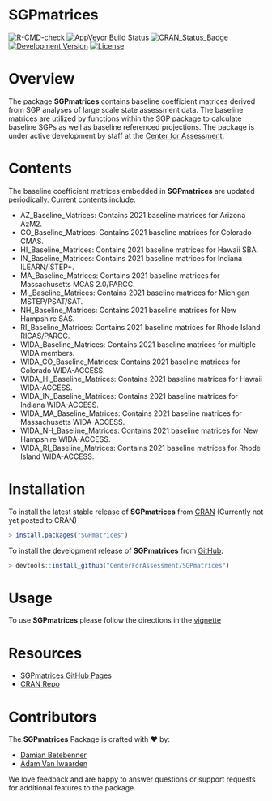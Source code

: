 SGPmatrices
=============

[![R-CMD-check](https://github.com/CenterForAssessment/SGPmatrices/workflows/R-CMD-check/badge.svg)](https://github.com/CenterForAssessment/SGPmatrices/actions)
[![AppVeyor Build Status](https://ci.appveyor.com/api/projects/status/github/centerforassessment/SGPmatrices?branch=master&svg=true)](https://ci.appveyor.com/project/centerforassessment/SGPmatrices)
[![CRAN_Status_Badge](http://www.r-pkg.org/badges/version/SGPmatrices)](http://cran.r-project.org/package=SGPmatrices)
[![Development Version](https://img.shields.io/badge/devel-0.0--0.96-brightgreen.svg)](https://github.com/CenterForAssessment/SGPmatrices)
[![License](http://img.shields.io/badge/license-GPL%203-brightgreen.svg?style=flat)](https://github.com/CenterForAssessment/SGPmatrices/blob/master/LICENSE.md)

# Overview

The package **SGPmatrices** contains baseline coefficient matrices derived from SGP analyses of large scale state assessment data. The baseline matrices are utilized by functions within the SGP package to calculate baseline SGPs as well as baseline referenced projections. The package is under active
development by staff at the [Center for Assessment](https://www.nciea.org).

# Contents

The baseline coefficient matrices embedded in **SGPmatrices** are updated periodically. Current contents include:

* AZ_Baseline_Matrices: Contains 2021 baseline matrices for Arizona AzM2.
* CO_Baseline_Matrices: Contains 2021 baseline matrices for Colorado CMAS.
* HI_Baseline_Matrices: Contains 2021 baseline matrices for Hawaii SBA.
* IN_Baseline_Matrices: Contains 2021 baseline matrices for Indiana ILEARN/ISTEP+.
* MA_Baseline_Matrices: Contains 2021 baseline matrices for Massachusetts MCAS 2.0/PARCC.
* MI_Baseline_Matrices: Contains 2021 baseline matrices for Michigan MSTEP/PSAT/SAT.
* NH_Baseline_Matrices: Contains 2021 baseline matrices for New Hampshire SAS.
* RI_Baseline_Matrices: Contains 2021 baseline matrices for Rhode Island RICAS/PARCC.
* WIDA_Baseline_Matrices: Contains 2021 baseline matrices for multiple WIDA members.
* WIDA_CO_Baseline_Matrices: Contains 2021 baseline matrices for Colorado WIDA-ACCESS.
* WIDA_HI_Baseline_Matrices: Contains 2021 baseline matrices for Hawaii WIDA-ACCESS.
* WIDA_IN_Baseline_Matrices: Contains 2021 baseline matrices for Indiana WIDA-ACCESS.
* WIDA_MA_Baseline_Matrices: Contains 2021 baseline matrices for Massachusetts WIDA-ACCESS.
* WIDA_NH_Baseline_Matrices: Contains 2021 baseline matrices for New Hampshire WIDA-ACCESS.
* WIDA_RI_Baseline_Matrices: Contains 2021 baseline matrices for Rhode Island WIDA-ACCESS.

# Installation

To install the latest stable release of **SGPmatrices** from [CRAN](https://CRAN.R-project.org/package=SGPmatrices) (Currently not yet posted to CRAN)

```R
> install.packages("SGPmatrices")
```

To install the development release of **SGPmatrices** from [GitHub](https://github.com/CenterForAssessment/SGPmatrices/):

```R
> devtools::install_github("CenterForAssessment/SGPmatrices")
```

# Usage

To use **SGPmatrices** please follow the directions in the [vignette](https://centerforassessment.github.io/SGPmatrices/articles/SGPmatrices.html)


# Resources

* [SGPmatrices GitHub Pages](https://CenterForAssessment.github.io/SGPmatrices)
* [CRAN Repo](https://CRAN.R-project.org/package=SGPmatrices)

# Contributors

The **SGPmatrices** Package is crafted with :heart: by:

* [Damian Betebenner](https://github.com/dbetebenner)
* [Adam Van Iwaarden](https://github.com/adamvi)

We love feedback and are happy to answer questions or support requests for additional features to the package.
